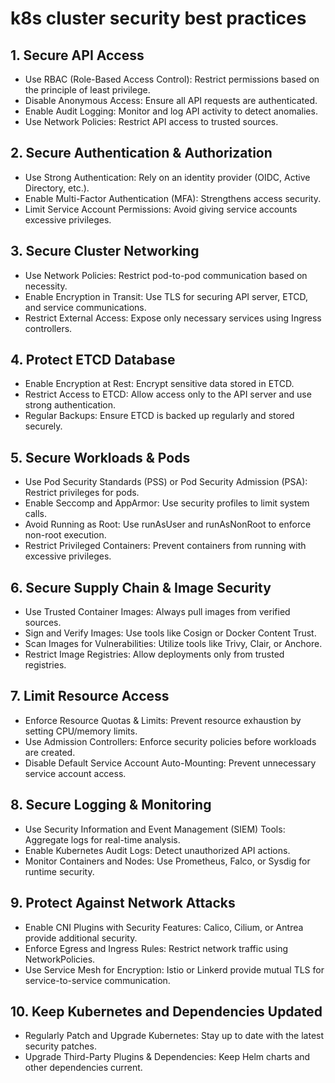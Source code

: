 # k8s cluster security best practices

## 1. Secure API Access

- Use RBAC (Role-Based Access Control): Restrict permissions based on the principle of least privilege.
- Disable Anonymous Access: Ensure all API requests are authenticated.
- Enable Audit Logging: Monitor and log API activity to detect anomalies.
- Use Network Policies: Restrict API access to trusted sources.

## 2. Secure Authentication & Authorization

- Use Strong Authentication: Rely on an identity provider (OIDC, Active Directory, etc.).
- Enable Multi-Factor Authentication (MFA): Strengthens access security.
- Limit Service Account Permissions: Avoid giving service accounts excessive privileges.

## 3. Secure Cluster Networking

- Use Network Policies: Restrict pod-to-pod communication based on necessity.
- Enable Encryption in Transit: Use TLS for securing API server, ETCD, and service communications.
- Restrict External Access: Expose only necessary services using Ingress controllers.

## 4. Protect ETCD Database

- Enable Encryption at Rest: Encrypt sensitive data stored in ETCD.
- Restrict Access to ETCD: Allow access only to the API server and use strong authentication.
- Regular Backups: Ensure ETCD is backed up regularly and stored securely.

## 5. Secure Workloads & Pods

- Use Pod Security Standards (PSS) or Pod Security Admission (PSA): Restrict privileges for pods.
- Enable Seccomp and AppArmor: Use security profiles to limit system calls.
- Avoid Running as Root: Use runAsUser and runAsNonRoot to enforce non-root execution.
- Restrict Privileged Containers: Prevent containers from running with excessive privileges.

## 6. Secure Supply Chain & Image Security

- Use Trusted Container Images: Always pull images from verified sources.
- Sign and Verify Images: Use tools like Cosign or Docker Content Trust.
- Scan Images for Vulnerabilities: Utilize tools like Trivy, Clair, or Anchore.
- Restrict Image Registries: Allow deployments only from trusted registries.

## 7. Limit Resource Access

- Enforce Resource Quotas & Limits: Prevent resource exhaustion by setting CPU/memory limits.
- Use Admission Controllers: Enforce security policies before workloads are created.
- Disable Default Service Account Auto-Mounting: Prevent unnecessary service account access.

## 8. Secure Logging & Monitoring

- Use Security Information and Event Management (SIEM) Tools: Aggregate logs for real-time analysis.
- Enable Kubernetes Audit Logs: Detect unauthorized API actions.
- Monitor Containers and Nodes: Use Prometheus, Falco, or Sysdig for runtime security.

## 9. Protect Against Network Attacks

- Enable CNI Plugins with Security Features: Calico, Cilium, or Antrea provide additional security.
- Enforce Egress and Ingress Rules: Restrict network traffic using NetworkPolicies.
- Use Service Mesh for Encryption: Istio or Linkerd provide mutual TLS for service-to-service communication.

## 10. Keep Kubernetes and Dependencies Updated

- Regularly Patch and Upgrade Kubernetes: Stay up to date with the latest security patches.
- Upgrade Third-Party Plugins & Dependencies: Keep Helm charts and other dependencies current.
